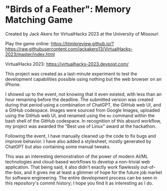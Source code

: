 # "Birds of a Feather": Memory Matching Game

Created by Jack Akers for VirtualHacks 2023 at the University of Missouri

Play the game online: https://htmlpreview.github.io/?https://raw.githubusercontent.com/jackakers13/VirtualHacks-2023/master/index.html

VirtualHacks 2023: https://virtualhacks-2023.devpost.com/

This project was created as a last-minute experiment to test the development capabilities possible using nothing but the web browser on an iPhone.

I showed up to the event, not knowing that it even existed, with less than an hour remaining before the deadline. The submitted version was created during that period using a combination of ChatGPT, the GitHub web UI, and a GitHub codespace. Images were sourced from Google Images, uploaded using the GitHub web UI, and renamed using the `mv` command within the bash shell of the GitHub codespace. In recognition of this absurd workflow, my project was awarded the "Best use of Linux" award at the hackathon.

Following the event, I have manually cleaned up the code to fix bugs and improve behavior. I have also added a stylesheet, mostly generated by ChatGPT but also containing some manual tweaks.

This was an interesting demonstration of the power of modern AI/ML technologies and cloud-based workflows to develop a non-trivial web application. That being said, it also didn't exactly work flawlessly out-of-the-box, and it gives me at least a glimmer of hope for the future job market for software engineering. The entire development process can be seen in this repository's commit history; I hope you find it as interesting as I do.

